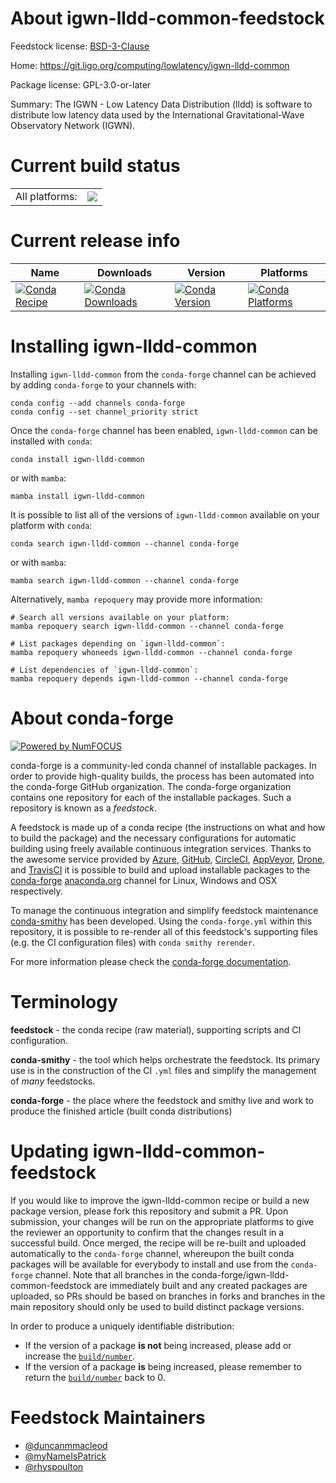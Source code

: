 About igwn-lldd-common-feedstock
================================

Feedstock license: [BSD-3-Clause](https://github.com/conda-forge/igwn-lldd-common-feedstock/blob/main/LICENSE.txt)

Home: https://git.ligo.org/computing/lowlatency/igwn-lldd-common

Package license: GPL-3.0-or-later

Summary: The IGWN - Low Latency Data Distribution (lldd) is software to distribute low latency data used by the International Gravitational-Wave Observatory Network (IGWN).

Current build status
====================


<table><tr><td>All platforms:</td>
    <td>
      <a href="https://dev.azure.com/conda-forge/feedstock-builds/_build/latest?definitionId=18235&branchName=main">
        <img src="https://dev.azure.com/conda-forge/feedstock-builds/_apis/build/status/igwn-lldd-common-feedstock?branchName=main">
      </a>
    </td>
  </tr>
</table>

Current release info
====================

| Name | Downloads | Version | Platforms |
| --- | --- | --- | --- |
| [![Conda Recipe](https://img.shields.io/badge/recipe-igwn--lldd--common-green.svg)](https://anaconda.org/conda-forge/igwn-lldd-common) | [![Conda Downloads](https://img.shields.io/conda/dn/conda-forge/igwn-lldd-common.svg)](https://anaconda.org/conda-forge/igwn-lldd-common) | [![Conda Version](https://img.shields.io/conda/vn/conda-forge/igwn-lldd-common.svg)](https://anaconda.org/conda-forge/igwn-lldd-common) | [![Conda Platforms](https://img.shields.io/conda/pn/conda-forge/igwn-lldd-common.svg)](https://anaconda.org/conda-forge/igwn-lldd-common) |

Installing igwn-lldd-common
===========================

Installing `igwn-lldd-common` from the `conda-forge` channel can be achieved by adding `conda-forge` to your channels with:

```
conda config --add channels conda-forge
conda config --set channel_priority strict
```

Once the `conda-forge` channel has been enabled, `igwn-lldd-common` can be installed with `conda`:

```
conda install igwn-lldd-common
```

or with `mamba`:

```
mamba install igwn-lldd-common
```

It is possible to list all of the versions of `igwn-lldd-common` available on your platform with `conda`:

```
conda search igwn-lldd-common --channel conda-forge
```

or with `mamba`:

```
mamba search igwn-lldd-common --channel conda-forge
```

Alternatively, `mamba repoquery` may provide more information:

```
# Search all versions available on your platform:
mamba repoquery search igwn-lldd-common --channel conda-forge

# List packages depending on `igwn-lldd-common`:
mamba repoquery whoneeds igwn-lldd-common --channel conda-forge

# List dependencies of `igwn-lldd-common`:
mamba repoquery depends igwn-lldd-common --channel conda-forge
```


About conda-forge
=================

[![Powered by
NumFOCUS](https://img.shields.io/badge/powered%20by-NumFOCUS-orange.svg?style=flat&colorA=E1523D&colorB=007D8A)](https://numfocus.org)

conda-forge is a community-led conda channel of installable packages.
In order to provide high-quality builds, the process has been automated into the
conda-forge GitHub organization. The conda-forge organization contains one repository
for each of the installable packages. Such a repository is known as a *feedstock*.

A feedstock is made up of a conda recipe (the instructions on what and how to build
the package) and the necessary configurations for automatic building using freely
available continuous integration services. Thanks to the awesome service provided by
[Azure](https://azure.microsoft.com/en-us/services/devops/), [GitHub](https://github.com/),
[CircleCI](https://circleci.com/), [AppVeyor](https://www.appveyor.com/),
[Drone](https://cloud.drone.io/welcome), and [TravisCI](https://travis-ci.com/)
it is possible to build and upload installable packages to the
[conda-forge](https://anaconda.org/conda-forge) [anaconda.org](https://anaconda.org/)
channel for Linux, Windows and OSX respectively.

To manage the continuous integration and simplify feedstock maintenance
[conda-smithy](https://github.com/conda-forge/conda-smithy) has been developed.
Using the ``conda-forge.yml`` within this repository, it is possible to re-render all of
this feedstock's supporting files (e.g. the CI configuration files) with ``conda smithy rerender``.

For more information please check the [conda-forge documentation](https://conda-forge.org/docs/).

Terminology
===========

**feedstock** - the conda recipe (raw material), supporting scripts and CI configuration.

**conda-smithy** - the tool which helps orchestrate the feedstock.
                   Its primary use is in the construction of the CI ``.yml`` files
                   and simplify the management of *many* feedstocks.

**conda-forge** - the place where the feedstock and smithy live and work to
                  produce the finished article (built conda distributions)


Updating igwn-lldd-common-feedstock
===================================

If you would like to improve the igwn-lldd-common recipe or build a new
package version, please fork this repository and submit a PR. Upon submission,
your changes will be run on the appropriate platforms to give the reviewer an
opportunity to confirm that the changes result in a successful build. Once
merged, the recipe will be re-built and uploaded automatically to the
`conda-forge` channel, whereupon the built conda packages will be available for
everybody to install and use from the `conda-forge` channel.
Note that all branches in the conda-forge/igwn-lldd-common-feedstock are
immediately built and any created packages are uploaded, so PRs should be based
on branches in forks and branches in the main repository should only be used to
build distinct package versions.

In order to produce a uniquely identifiable distribution:
 * If the version of a package **is not** being increased, please add or increase
   the [``build/number``](https://docs.conda.io/projects/conda-build/en/latest/resources/define-metadata.html#build-number-and-string).
 * If the version of a package **is** being increased, please remember to return
   the [``build/number``](https://docs.conda.io/projects/conda-build/en/latest/resources/define-metadata.html#build-number-and-string)
   back to 0.

Feedstock Maintainers
=====================

* [@duncanmmacleod](https://github.com/duncanmmacleod/)
* [@myNameIsPatrick](https://github.com/myNameIsPatrick/)
* [@rhyspoulton](https://github.com/rhyspoulton/)

